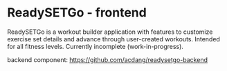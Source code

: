 # ReadySETGo - frontend
ReadySETGo is a workout builder application with features to customize exercise set details and advance through user-created workouts. Intended for all fitness levels.
Currently incomplete (work-in-progress).

backend component: https://github.com/acdang/readysetgo-backend

